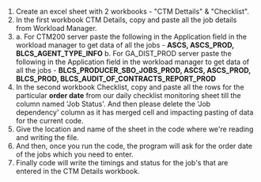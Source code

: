 1) Create an excel sheet with 2 workbooks - "CTM Dettails" & "Checklist".
2) In the first workbook CTM Details, copy and paste all the job details from Workload Manager.
3) a. For CTM200 server paste the following in the Application field in the workload manager to get data of all the jobs - **ASCS, ASCS_PROD, BLCS_AGENT_TYPE_INFO**
   b. For GA_DIST_PROD server paste the following in the Application field in the workload manager to get data of all the jobs - **BLCS_PRODUCER_SBO_JOBS_PROD, ASCS, ASCS_PROD, BLCS_PROD, BLCS_AUDIT_OF_CONTRACTS_REPORT_PROD**
4) In the second workbook Checklist, copy and paste all the rows for the particular **order date** from our daily checklist monitoring sheet till the column named 'Job Status'. And then please delete the 'Job dependency' column as it has merged cell and impacting pasting of data for the current code.
5) Give the location and name of the sheet in the code where we're reading and writing the file.
6) And then, once you run the code, the program will ask for the order date of the jobs which you need to enter. 
7) Finally code will write the timings and status for the job's that are entered in the CTM Details workbook.

